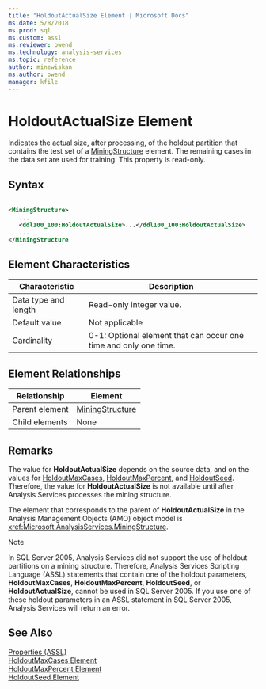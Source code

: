 ```yaml
---
title: "HoldoutActualSize Element | Microsoft Docs"
ms.date: 5/8/2018
ms.prod: sql
ms.custom: assl
ms.reviewer: owend
ms.technology: analysis-services
ms.topic: reference
author: minewiskan
ms.author: owend
manager: kfile
---
```

# HoldoutActualSize Element

  Indicates the actual size, after processing, of the holdout partition that contains the test set of a [MiningStructure](../../../analysis-services/scripting/objects/miningstructure-element-assl.md) element. The remaining cases in the data set are used for training. This property is read-only.  
  
## Syntax  
  
```xml  
  
<MiningStructure>  
   ...  
   <ddl100_100:HoldoutActualSize>...</ddl100_100:HoldoutActualSize>  
   ...  
</MiningStructure  
```  
  
## Element Characteristics  
  
|Characteristic|Description|  
|--------------------|-----------------|  
|Data type and length|Read-only integer value.|  
|Default value|Not applicable|  
|Cardinality|0-1: Optional element that can occur one time and only one time.|  
  
## Element Relationships  
  
|Relationship|Element|  
|------------------|-------------|  
|Parent element|[MiningStructure](../../../analysis-services/scripting/objects/miningstructure-element-assl.md)|  
|Child elements|None|  
  
## Remarks  
 The value for **HoldoutActualSize** depends on the source data, and on the values for [HoldoutMaxCases](../../../analysis-services/scripting/properties/holdoutmaxcases-element.md), [HoldoutMaxPercent](../../../analysis-services/scripting/properties/holdoutmaxpercent-element.md), and [HoldoutSeed](../../../analysis-services/scripting/properties/holdoutseed-element.md). Therefore, the value for **HoldoutActualSize** is not available until after Analysis Services processes the mining structure.  
  
 The element that corresponds to the parent of **HoldoutActualSize** in the Analysis Management Objects (AMO) object model is <xref:Microsoft.AnalysisServices.MiningStructure>.  
  
> [!NOTE]  
>  In SQL Server 2005, Analysis Services did not support the use of holdout partitions on a mining structure. Therefore, Analysis Services Scripting Language (ASSL) statements that contain one of the holdout parameters, **HoldoutMaxCases**, **HoldoutMaxPercent**, **HoldoutSeed**, or **HoldoutActualSize**, cannot be used in SQL Server 2005. If you use one of these holdout parameters in an ASSL statement in SQL Server 2005, Analysis Services will return an error.  
  
## See Also  
 [Properties &#40;ASSL&#41;](../../../analysis-services/scripting/properties/properties-assl.md)   
 [HoldoutMaxCases Element](../../../analysis-services/scripting/properties/holdoutmaxcases-element.md)   
 [HoldoutMaxPercent Element](../../../analysis-services/scripting/properties/holdoutmaxpercent-element.md)   
 [HoldoutSeed Element](../../../analysis-services/scripting/properties/holdoutseed-element.md)  
  
  
